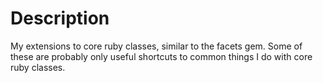 Description
==========

My extensions to core ruby classes, similar to the facets gem.
Some of these are probably only useful shortcuts to common things I do
with core ruby classes.
